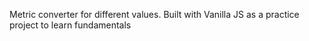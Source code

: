 Metric converter for different values. Built with Vanilla JS as a practice project to learn fundamentals
